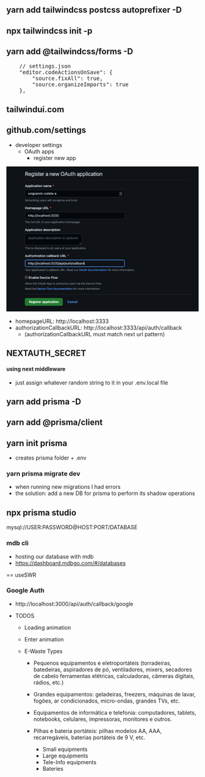 ## yarn add tailwindcss postcss autoprefixer -D

## npx tailwindcss init -p

## yarn add @tailwindcss/forms -D

<pre>
    // settings.json
	"editor.codeActionsOnSave": {
		"source.fixAll": true,
		"source.organizeImports": true
	},
</pre>

## tailwindui.com

## github.com/settings

-   developer settings
    -   OAuth apps
        -   register new app

<img src="./public/github-oauth.png" />

-   homepageURL: http://localhost:3333
-   authorizationCallbackURL: http://localhost:3333/api/auth/callback
    -   (authorizationCallbackURL must match next url pattern)

## NEXTAUTH_SECRET

#### using next middleware

-   just assign whatever random string to it in your .env.local file

## yarn add prisma -D

## yarn add @prisma/client

## yarn init prisma

-   creates prisma folder + .env

### yarn prisma migrate dev

-   when running new migrations I had errors
-   the solution: add a new DB for prisma to perform its shadow operations

## npx prisma studio

mysql://USER:PASSWORD@HOST:PORT/DATABASE

### mdb cli

-   hosting our database with mdb
-   https://dashboard.mdbgo.com/#/databases

== useSWR

### Google Auth

-   http://localhost:3000/api/auth/callback/google

*   TODOS

    -   Loading animation
    -   Enter animation
    -   E-Waste Types

        -   Pequenos equipamentos e eletroportáteis (torradeiras, batedeiras, aspiradores de pó, ventiladores, mixers, secadores de cabelo ferramentas elétricas, calculadoras, câmeras digitais, rádios, etc.)
        -   Grandes equipamentos: geladeiras, freezers, máquinas de lavar, fogões, ar condicionados, micro-ondas, grandes TVs, etc.
        -   Equipamentos de informática e telefonia: computadores, tablets, notebooks, celulares, impressoras, monitores e outros.
        -   Pilhas e bateria portáteis: pilhas modelos AA, AAA, recarregáveis, baterias portáteis de 9 V, etc.

            -   Small equipments
            -   Large equipments
            -   Tele-Info equipments
            -   Bateries
